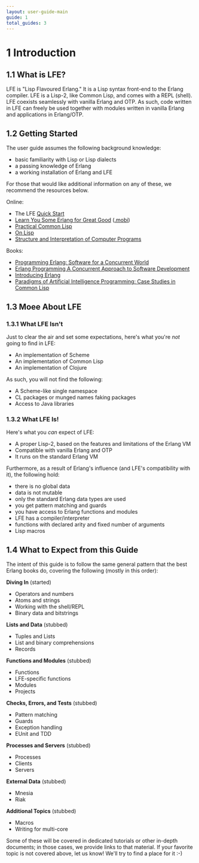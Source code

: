 ```yaml
---
layout: user-guide-main
guide: 1
total_guides: 3
---
```

# 1 Introduction

## 1.1 What is LFE?

LFE is "Lisp Flavoured Erlang." It is a Lisp syntax front-end to the Erlang
compiler. LFE is a Lisp-2, like Common Lisp, and comes with a REPL (shell).
LFE coexists seamlessly with vanilla Erlang and OTP. As such, code written in
LFE can freely be used together with modules written in vanilla Erlang and
applications in Erlang/OTP.

## 1.2 Getting Started

The user guide assumes the following background knowledge:

* basic familiarity with Lisp or Lisp dialects
* a passing knowledge of Erlang
* a working installation of Erlang and LFE

For those that would like additional information on any of these, we recommend
the resources below.

Online:
* The LFE <a href="http://lfe.github.com/quick-start/1.html">Quick Start</a>
* <a href="http://learnyousomeerlang.com/content">Learn You Some Erlang for
  Great Good</a> (<a href="https://github.com/igstan/learn-you-some-erlang-kindle/downloads">.mobi</a>)
* <a href="http://www.gigamonkeys.com/book/">Practical Common Lisp</a>
* <a href="http://www.paulgraham.com/onlisp.html">On Lisp</a>
* <a href="http://mitpress.mit.edu/sicp/">Structure and Interpretation of
  Computer Programs</a>

Books:
* <a href="http://pragprog.com/book/jaerlang/programming-erlang">Programming
  Erlang: Software for a Concurrent World</a>
* <a href="http://shop.oreilly.com/product/9780596518189.do"> Erlang
  Programming A Concurrent Approach to Software Development</a>
* <a href="http://shop.oreilly.com/product/0636920025818.do">Introducing
  Erlang</a>
* <a href="http://norvig.com/paip.html">Paradigms of Artificial Intelligence
  Programming: Case Studies in Common Lisp</a>

## 1.3 Moee About LFE

### 1.3.1 What LFE Isn't

Just to clear the air and set some expectations, here's what you're *not* going
to find in LFE:

* An implementation of Scheme
* An implementation of Common Lisp
* An implementation of Clojure

As such, you will not find the following:
* A Scheme-like single namespace
* CL packages or munged names faking packages
* Access to Java libraries

### 1.3.2 What LFE Is!

Here's what you *can* expect of LFE:

* A proper Lisp-2, based on the features and limitations of the Erlang VM
* Compatible with vanilla Erlang and OTP
* It runs on the standard Erlang VM

Furthermore, as a result of Erlang's influence (and LFE's compatibility with
it), the following hold:
* there is no global data
* data is not mutable
* only the standard Erlang data types are used
* you get pattern matching and guards
* you have access to Erlang functions and modules
* LFE has a compiler/interpreter
* functions with declared arity and fixed number of arguments
* Lisp macros

## 1.4 What to Expect from this Guide

The intent of this guide is to follow the same general pattern that the best
Erlang books do, covering the following (mostly in this order):

**Diving In** (started)
* Operators and numbers
* Atoms and strings
* Working with the shell/REPL
* Binary data and bitstrings

**Lists and Data** (stubbed)
* Tuples and Lists
* List and binary comprehensions
* Records

**Functions and Modules** (stubbed)
* Functions
* LFE-specific functions
* Modules
* Projects

**Checks, Errors, and Tests** (stubbed)
* Pattern matching
* Guards
* Exception handling
* EUnit and TDD

**Processes and Servers** (stubbed)
* Processes
* Clients
* Servers

**External Data** (stubbed)
* Mnesia
* Riak

**Additional Topics** (stubbed)
* Macros
* Writing for multi-core

Some of these will be covered in dedicated tutorials or other in-depth
documents; in those cases, we provide links to that material. If your favorite
topic is not covered above, let us know! We'll try to find a place for it :-)
